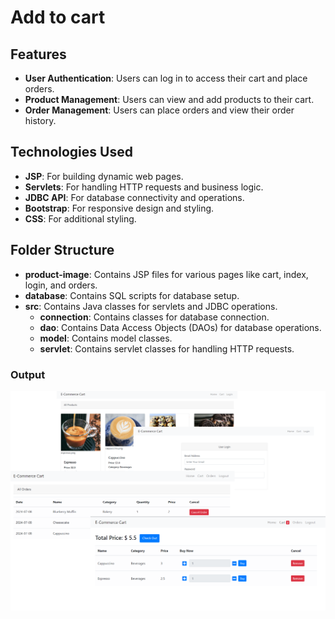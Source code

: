 # Add to cart

## Features

- **User Authentication**: Users can log in to access their cart and place orders.
- **Product Management**: Users can view and add products to their cart.
- **Order Management**: Users can place orders and view their order history.

## Technologies Used

- **JSP**: For building dynamic web pages.
- **Servlets**: For handling HTTP requests and business logic.
- **JDBC API**: For database connectivity and operations.
- **Bootstrap**: For responsive design and styling.
- **CSS**: For additional styling.

## Folder Structure

- **product-image**: Contains JSP files for various pages like cart, index, login, and orders.
- **database**: Contains SQL scripts for database setup.
- **src**: Contains Java classes for servlets and JDBC operations.
  - **connection**: Contains classes for database connection.
  - **dao**: Contains Data Access Objects (DAOs) for database operations.
  - **model**: Contains model classes.
  - **servlet**: Contains servlet classes for handling HTTP requests.

### Output

![img](o.png)
